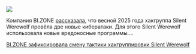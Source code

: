 <!--2025-05-21 13:14:50-->
<div class="yb">
  <div class="rss habr"><img src="https://habrastorage.org/getpro/habr/upload_files/132/d05/dd0/132d05dd096c3c712c61a0647b969372.jpg" /><p>Компания BI.ZONE <a href="https://bi.zone/news/tysyachelikiy-shpion-silent-werewolf-menyaet-podkhody-i-instrumenty-chtoby-ostavatsya-neuznannym/" rel="noopener noreferrer nofollow">рассказала</a>, что&nbsp;весной 2025&nbsp;года хакгруппа Silent Werewolf провёла две новые кибератаки. Для&nbsp;этого Silent Werewolf использовала новые вредоносные программы.... <p class="titl"><a href="https://habr.com/ru/news/911538/?utm_source=habrahabr&utm_medium=rss&utm_campaign=911538">BI.ZONE зафиксировала смену тактики хакгруппировки Silent Werewolf</a></p></div>
</div>
